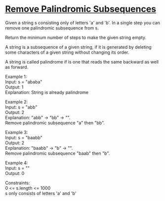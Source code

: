# [Remove Palindromic Subsequences](https://leetcode.com/problems/remove-palindromic-subsequences/)

Given a string s consisting only of letters 'a' and 'b'. In a single step you can remove one palindromic subsequence from s.  

Return the minimum number of steps to make the given string empty.  

A string is a subsequence of a given string, if it is generated by deleting some characters of a given string without changing its order.  

A string is called palindrome if is one that reads the same backward as well as forward.  

Example 1:  
Input: s = "ababa"  
Output: 1  
Explanation: String is already palindrome  

Example 2:  
Input: s = "abb"  
Output: 2  
Explanation: "abb" -> "bb" -> "".   
Remove palindromic subsequence "a" then "bb".  

Example 3:  
Input: s = "baabb"  
Output: 2  
Explanation: "baabb" -> "b" -> "".   
Remove palindromic subsequence "baab" then "b".  

Example 4:   
Input: s = ""  
Output: 0  

Constraints:  
0 <= s.length <= 1000  
s only consists of letters 'a' and 'b'  